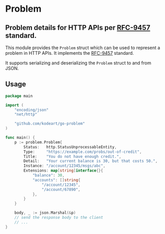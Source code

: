 # Problem

## Problem details for HTTP APIs per [RFC-9457][RFC9457] standard.

This module provides the `Problem` struct which can be used to represent a problem
in HTTP APIs. It implements the [RFC-9457][RFC9457] standard.

It supports serializing and deserializing the `Problem` struct to and from JSON.

## Usage

```go
package main

import (
	"encoding/json"
	"net/http"

	"github.com/kodeart/go-problem"
)

func main() {
	p := problem.Problem{
		Status:   http.StatusUnprocessableEntity,
		Type:     "https://example.com/probs/out-of-credit",
		Title:    "You do not have enough credit.",
		Detail:   "Your current balance is 30, but that costs 50.",
		Instance: "/account/12345/msgs/abc",
		Extensions: map[string]interface{}{
			"balance": 30,
			"accounts": []string{
				"/account/12345",
				"/account/67890",
			},
		}
	}

	body, _ := json.Marshal(&p)
	// send the response body to the client
	// ...
}
```


[RFC9457]: https://tools.ietf.org/html/rfc9457
